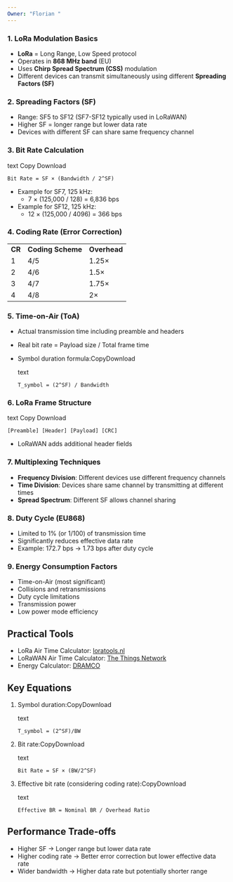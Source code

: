 ```yaml
---
Owner: "Florian "
---
```

### **1. LoRa Modulation Basics**
- **LoRa** = Long Range, Low Speed protocol
- Operates in **868 MHz band** (EU)
- Uses **Chirp Spread Spectrum (CSS)** modulation
- Different devices can transmit simultaneously using different **Spreading Factors (SF)**
### **2. Spreading Factors (SF)**
- Range: SF5 to SF12 (SF7-SF12 typically used in LoRaWAN)
- Higher SF = longer range but lower data rate
- Devices with different SF can share same frequency channel
### **3. Bit Rate Calculation**
text
Copy
Download
```Plain
Bit Rate = SF × (Bandwidth / 2^SF)
```
- Example for SF7, 125 kHz:
    - 7 × (125,000 / 128) = 6,836 bps
- Example for SF12, 125 kHz:
    - 12 × (125,000 / 4096) = 366 bps
### **4. Coding Rate (Error Correction)**
|   |   |   |
|---|---|---|
|**CR**|**Coding Scheme**|**Overhead**|
|1|4/5|1.25×|
|2|4/6|1.5×|
|3|4/7|1.75×|
|4|4/8|2×|
### **5. Time-on-Air (ToA)**
- Actual transmission time including preamble and headers
- Real bit rate = Payload size / Total frame time
- Symbol duration formula:CopyDownload
    
    text
    
    ```Plain
    T_symbol = (2^SF) / Bandwidth
    ```
    
### **6. LoRa Frame Structure**
text
Copy
Download
```Plain
[Preamble] [Header] [Payload] [CRC]
```
- LoRaWAN adds additional header fields
### **7. Multiplexing Techniques**
- **Frequency Division**: Different devices use different frequency channels
- **Time Division**: Devices share same channel by transmitting at different times
- **Spread Spectrum**: Different SF allows channel sharing
### **8. Duty Cycle (EU868)**
- Limited to 1% (or 1/100) of transmission time
- Significantly reduces effective data rate
- Example: 172.7 bps → 1.73 bps after duty cycle
### **9. Energy Consumption Factors**
- Time-on-Air (most significant)
- Collisions and retransmissions
- Duty cycle limitations
- Transmission power
- Low power mode efficiency
## **Practical Tools**
- LoRa Air Time Calculator: [loratools.nl](https://loratools.nl/#/airtime)
- LoRaWAN Air Time Calculator: [The Things Network](https://www.thethingsnetwork.org/airtime-calculator)
- Energy Calculator: [DRAMCO](https://dramco.be/tools/lora-calculator/)
## **Key Equations**
1. Symbol duration:CopyDownload
    
    text
    
    ```Plain
    T_symbol = (2^SF)/BW
    ```
    
2. Bit rate:CopyDownload
    
    text
    
    ```Plain
    Bit Rate = SF × (BW/2^SF)
    ```
    
3. Effective bit rate (considering coding rate):CopyDownload
    
    text
    
    ```Plain
    Effective BR = Nominal BR / Overhead Ratio
    ```
    
## **Performance Trade-offs**
- Higher SF → Longer range but lower data rate
- Higher coding rate → Better error correction but lower effective data rate
- Wider bandwidth → Higher data rate but potentially shorter range